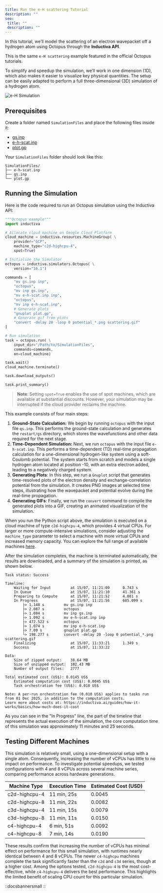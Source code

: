 ```yaml
---
title: Run the e-H scattering Tutorial
description: ""
seo:
 title: ""
 description: ""
---
```


In this tutorial, we’ll model the scattering of an electron wavepacket off a hydrogen atom using Octopus through the **Inductiva API**.

This is the same `e-H scattering` example featured in the official Octopus tutorials.

To simplify and speedup the simulation, we’ll work in one dimension (1D), which also makes it easier to visualize key physical quantities. The setup can be easily adapted to perform a full three-dimensional (3D) simulation of a hydrogen atom.

![e-H Simulation](octopus/scattering.gif)

## Prerequisites
Create a folder named `SimulationFiles` and place the following files inside it:
- [gs.inp](https://storage.googleapis.com/inductiva-api-demo-files/octopus-tutorials/gs.inp)
- [e-h-scat.inp](https://storage.googleapis.com/inductiva-api-demo-files/octopus-tutorials/e-h-scat.inp)
- [plot.gp](https://storage.googleapis.com/inductiva-api-demo-files/octopus-tutorials/plot.gp)

Your `SimulationFiles` folder should look like this:

```
SimulationFiles/
├── e-h-scat.inp
├── gs.inp
└── plot.gp
```

## Running the Simulation
Here is the code required to run an Octopus simulation using the Inductiva API:

```python
"""Octopus example"""
import inductiva

# Allocate cloud machine on Google Cloud Platform
cloud_machine = inductiva.resources.MachineGroup( \
    provider="GCP",
    machine_type="c2d-highcpu-4",
	spot=True)

# Initialize the Simulator
octopus = inductiva.simulators.Octopus( \
    version="16.1")

commands = [
    "mv gs.inp inp",
    "octopus",
    "mv inp gs.inp",
    "mv e-h-scat.inp inp",
    "octopus",
    "mv inp e-h-scat.inp",
    # Generate plots
    "gnuplot plot.gp",
    # Generate gif from plots
    "convert -delay 20 -loop 0 potential_*.png scattering.gif"
]

# Run simulation
task = octopus.run( \
    input_dir="/Path/to/SimulationFiles",
    commands=commands,
    on=cloud_machine)

task.wait()
cloud_machine.terminate()

task.download_outputs()

task.print_summary()
```

> **Note**: Setting `spot=True` enables the use of spot machines, which are available at substantial discounts.
> However, your simulation may be interrupted if the cloud provider reclaims the machine.

This example consists of four main steps:
1. **Ground-State Calculation:**
   We begin by running `octopus` with the input file `qs.inp`. This performs the ground-state calculation and generates the `restart/gs` directory, which stores the wavefunctions and other data required for the next stage.
2. **Time-Dependent Simulation:**
   Next, we run `octopus` with the input file `e-h-scat.inp`. This performs a time-dependent (TD) real-time propagation calculation for a one-dimensional hydrogen-like system using a soft-Coulomb potential. The system starts from scratch and models a single hydrogen atom located at position -10, with an extra electron added, leading to a negatively charged system.
3. **Generating Plots**:
   In this step, we run a `Gnuplot` script that generates time-resolved plots of the electron density and exchange-correlation potential from the simulation. It creates PNG images at selected time steps, illustrating how the wavepacket and potential evolve during the real-time propagation.
4. **Generating GIFs**:
   Finally, we run the `convert` command to compile the generated plots into a GIF, creating an animated visualization of the simulation.

When you run the Python script above, the simulation is executed on a cloud machine of type `c2d-highcpu-4`, which provides
4 virtual CPUs. For larger or more compute-intensive simulations, consider adjusting the `machine_type` parameter to
select a machine with more virtual CPUs and increased memory capacity. You can explore the full range of available machines [here](https://console.inductiva.ai/machine-groups/instance-types).

After the simulation completes, the machine is terminated automatically, the results are downloaded, and a summary of the simulation is printed, as shown below.

```
Task status: Success

Timeline:
	Waiting for Input         at 15/07, 11:21:09      0.743 s
	In Queue                  at 15/07, 11:21:10      41.361 s
	Preparing to Compute      at 15/07, 11:21:52      4.081 s
	In Progress               at 15/07, 11:21:56      685.099 s
		├> 1.148 s         mv gs.inp inp
		├> 2.087 s         octopus
		├> 1.084 s         mv inp gs.inp
		├> 1.092 s         mv e-h-scat.inp inp
		├> 472.522 s       octopus
		├> 1.074 s         mv inp e-h-scat.inp
		├> 7.09 s          gnuplot plot.gp
		└> 198.277 s       convert -delay 20 -loop 0 potential_*.png scattering.gif
	Finalizing                at 15/07, 11:33:21      1.349 s
	Success                   at 15/07, 11:33:22

Data:
	Size of zipped output:    38.64 MB
	Size of unzipped output:  102.43 MB
	Number of output files:   2777

Total estimated cost (US$): 0.0145 US$
	Estimated computation cost (US$): 0.0045 US$
	Task orchestration fee (US$): 0.010 US$

Note: A per-run orchestration fee (0.010 US$) applies to tasks run from 01 Dec 2025, in addition to the computation costs.
Learn more about costs at: https://inductiva.ai/guides/how-it-works/basics/how-much-does-it-cost
```

As you can see in the "In Progress" line, the part of the timeline that
represents the actual execution of the simulation, the core computation time of
this simulation was approximately 11 minutes and 25 seconds.

## Testing Different Machines
This simulation is relatively small, using a one-dimensional setup with a single atom. Consequently, increasing the number of
vCPUs has little to no impact on performance. To investigate potential speedups, we tested configurations with 4 and 8 vCPUs
across several machine series, comparing performance across hardware generations.

| Machine Type  | Execution Time         | Estimated Cost (USD) |
| ------------- | ---------------------- | -------------------- |
| c2d-highcpu-4 | 11 min, 25s            | 0.0045               |
| c2d-highcpu-8 | 11 min, 22s            | 0.0082               |
| c3d-highcpu-4 | 11 min, 15s            | 0.0079               |
| c3d-highcpu-8 | 11 min, 11s            | 0.0150               |
| c4-highcpu-4  | 6 min, 51s             | 0.0092               |
| c4-highcpu-8  | 7 min, 14s             | 0.0190               |

These results confirm that increasing the number of vCPUs has minimal effect on performance for this small simulation, with
runtimes nearly identical between 4 and 8 vCPUs. The newer `c4-highcpu` machines complete the task significantly faster than the `c2d` and `c3d` series, though at a higher cost. Among the options tested, `c2d-highcpu-4` is the most cost-effective, while `c4-highcpu-4` delivers the best performance. This highlights the limited benefit of scaling CPU count for this particular simulation.

::docsbannersmall
::